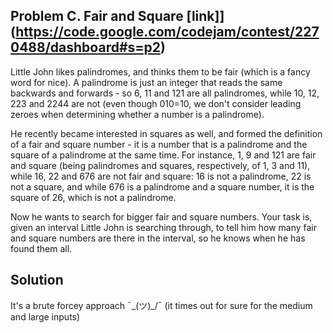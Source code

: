 ## Problem C. Fair and Square [link]](https://code.google.com/codejam/contest/2270488/dashboard#s=p2)


Little John likes palindromes, and thinks them to be fair (which is a fancy word for nice). A palindrome is just an integer that reads the same backwards and forwards - so 6, 11 and 121 are all palindromes, while 10, 12, 223 and 2244 are not (even though 010=10, we don't consider leading zeroes when determining whether a number is a palindrome).

He recently became interested in squares as well, and formed the definition of a fair and square number - it is a number that is a palindrome and the square of a palindrome at the same time. For instance, 1, 9 and 121 are fair and square (being palindromes and squares, respectively, of 1, 3 and 11), while 16, 22 and 676 are not fair and square: 16 is not a palindrome, 22 is not a square, and while 676 is a palindrome and a square number, it is the square of 26, which is not a palindrome.

Now he wants to search for bigger fair and square numbers. Your task is, given an interval Little John is searching through, to tell him how many fair and square numbers are there in the interval, so he knows when he has found them all.


## Solution

It's a brute forcey approach ¯\_(ツ)_/¯ (it times out for sure for the medium and large inputs)
